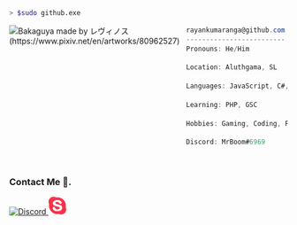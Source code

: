 ```zsh
> $sudo github.exe
```

<img align="left" src="https://avatars.githubusercontent.com/ImRayan" alt="Bakaguya made by レヴィノス (https://www.pixiv.net/en/artworks/80962527)" width="320" /> 

```csharp
rayankumaranga@github.com
-------------------------
Pronouns: He/Him

Location: Aluthgama, SL

Languages: JavaScript, C#, HTML, CSS

Learning: PHP, GSC

Hobbies: Gaming, Coding, Playing Guitar

Discord: MrBoom#6969
```



</br>



### Contact Me 💌.

<a href="https://discordapp.com/users/891356965064806411/">
<img width="32px" alt="Discord" title="Discord" src="https://camo.githubusercontent.com/adaa004187d9d68b49031463d39c5e47f1cf77d221b46785b858c8e55d84596c/68747470733a2f2f692e696d6775722e636f6d2f4f56695a4f384a2e706e67" data-canonical-src="https://i.imgur.com/OViZO8J.png" style="max-width: 100%;">
</a>



<a href="https://join.skype.com/invite/we1hRAfRcF93">
<img width="32px" alt="Skype" title="Skype" src="images/icons8-skype-50.png" style="max-width: 100%;">
</a>
